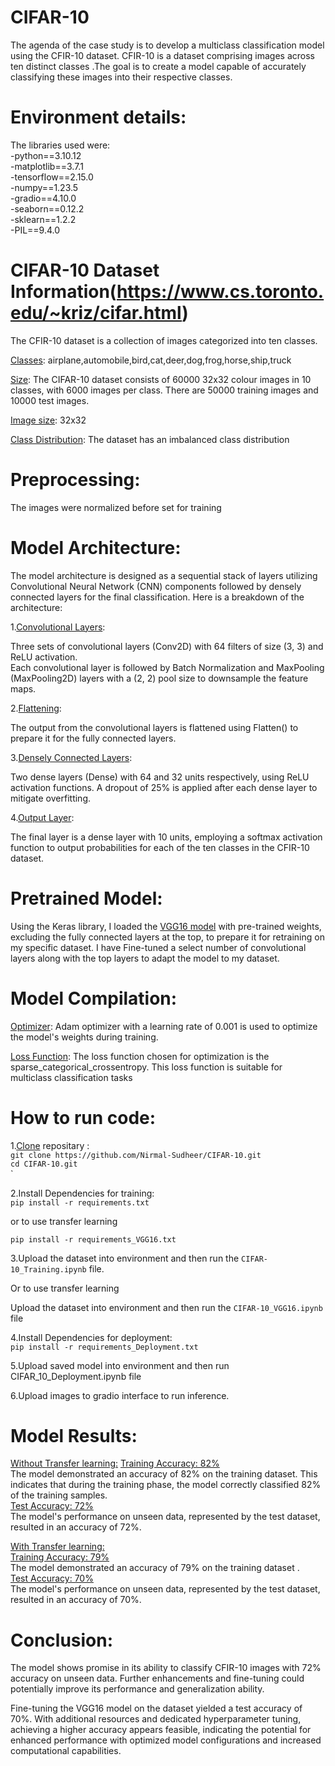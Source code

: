# CIFAR-10
The agenda of the case study is to develop a multiclass classification model using the CFIR-10 dataset. CFIR-10 is a dataset comprising images across ten distinct classes .The goal is to create a model capable of accurately classifying these images into their respective  classes.

# Environment details:

The libraries used were:<br>
-python==3.10.12<br>
-matplotlib==3.7.1<br>
-tensorflow==2.15.0<br>
-numpy==1.23.5<br>
-gradio==4.10.0<br>
-seaborn==0.12.2<br>
-sklearn==1.2.2<br>
-PIL==9.4.0<br>






# CIFAR-10 Dataset Information(https://www.cs.toronto.edu/~kriz/cifar.html) 

The CFIR-10 dataset is a collection of images categorized into ten classes. 

<ins>Classes</ins>:  airplane,automobile,bird,cat,deer,dog,frog,horse,ship,truck<br>


<ins>Size</ins>:  The CIFAR-10 dataset consists of 60000 32x32 colour images in 10 classes, with 6000 images per class. There are 50000 training images and 10000 test images.<br>


<ins>Image size</ins>:  32x32


<ins>Class Distribution</ins>:  The dataset has an imbalanced class distribution

# Preprocessing:


The images were normalized before set for training

# Model Architecture:
The model architecture is designed as a sequential stack of layers utilizing Convolutional Neural Network (CNN) components followed by densely connected layers for the final classification. Here is a breakdown of the architecture:<br>

1.<ins>Convolutional Layers</ins>:<br>

Three sets of convolutional layers (Conv2D) with 64 filters of size (3, 3) and ReLU activation.<br>
Each convolutional layer is followed by Batch Normalization and MaxPooling (MaxPooling2D) layers with a (2, 2) pool size to downsample the feature maps.<br>

2.<ins>Flattening</ins>:<br>

The output from the convolutional layers is flattened using Flatten() to prepare it for the fully connected layers.<br>

3.<ins>Densely Connected Layers</ins>:<br>

Two dense layers (Dense) with 64 and 32 units respectively, using ReLU activation
functions. A dropout of 25% is applied after each dense layer to mitigate overfitting.<br>

4.<ins>Output Layer</ins>:<br>

The final layer is a dense layer with 10 units, employing a softmax activation function to output probabilities for each of the ten classes in the CFIR-10 dataset.

# Pretrained Model:
Using the Keras library, I loaded the <ins>VGG16 model</ins> with pre-trained weights, excluding the fully connected layers at the top, to prepare it for retraining on my specific dataset. I have Fine-tuned a select number of convolutional layers along with the top layers to adapt the model to my dataset.


# Model Compilation:

<ins>Optimizer</ins>: Adam optimizer with a learning rate of 0.001 is used to optimize the model's weights during training.<br>

<ins>Loss Function</ins>: The loss function chosen for optimization is the sparse_categorical_crossentropy. This loss function is suitable for multiclass classification tasks<br>




# How to run code:
1.<u>Clone</u> repositary :<br>
`git clone https://github.com/Nirmal-Sudheer/CIFAR-10.git`  <br>
`cd CIFAR-10.git`<br>`

2.Install Dependencies for training:<br>
`pip install -r requirements.txt`<br>

  or to use transfer learning<br>

`pip install -r requirements_VGG16.txt`<br>


3.Upload the dataset into environment and then run the `CIFAR-10_Training.ipynb` file.<br>

  Or to use transfer learning<br>
  
Upload the dataset into environment and then run the `CIFAR-10_VGG16.ipynb` file


4.Install Dependencies for deployment:<br>
`pip install -r requirements_Deployment.txt`

5.Upload saved model into environment and then run CIFAR_10_Deployment.ipynb file <br>

6.Upload images to gradio interface to run inference.

# Model Results:
<ins>Without Transfer learning:</ins>
<ins>Training Accuracy: 82%</ins><br>
The model demonstrated an accuracy of 82% on the training dataset. This indicates that during the training phase, the model correctly classified 82% of the training samples.<br>
<ins>Test Accuracy: 72%</ins><br>
The model's performance on unseen data, represented by the test dataset, resulted in an accuracy of 72%.<br>

<ins>With Transfer learning:</ins><br>
<ins>Training Accuracy: 79%</ins><br>
The model demonstrated an accuracy of 79% on the training dataset .<br>
<ins>Test Accuracy: 70%</ins><br>
The model's performance on unseen data, represented by the test dataset, resulted in an accuracy of 70%.<br>




# Conclusion:
The model shows promise in its ability to classify CFIR-10 images with 72% accuracy on unseen data. Further enhancements and fine-tuning could potentially improve its performance and generalization ability.<br>

Fine-tuning the VGG16 model on the dataset yielded a test accuracy of 70%. With additional resources and dedicated hyperparameter tuning, achieving a higher accuracy appears feasible, indicating the potential for enhanced performance with optimized model configurations and increased computational capabilities.





